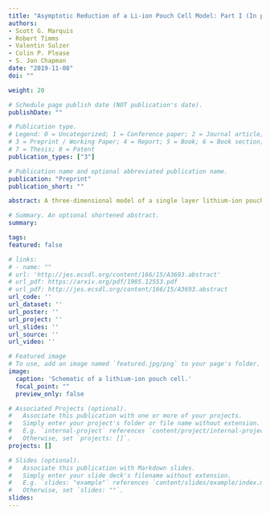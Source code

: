 ```yaml
---
title: "Asymptotic Reduction of a Li-ion Pouch Cell Model: Part I (In preparation)"
authors:
- Scott G. Marquis
- Robert Timms
- Valentin Sulzer
- Colin P. Please
- S. Jon Chapman
date: "2019-11-08"
doi: ""

weight: 20

# Schedule page publish date (NOT publication's date).
publishDate: ""

# Publication type.
# Legend: 0 = Uncategorized; 1 = Conference paper; 2 = Journal article;
# 3 = Preprint / Working Paper; 4 = Report; 5 = Book; 6 = Book section;
# 7 = Thesis; 8 = Patent
publication_types: ["3"]

# Publication name and optional abbreviated publication name.
publication: "Preprint"
publication_short: ""

abstract: A three-dimensional model of a single layer lithium-ion pouch cell is presented which couples conventional porous electrode theory describing cell electrochemical behaviour with an energy balance describing cell thermal behaviour. Asymptotic analysis of the model is carried out by exploiting the small aspect ratio typical of pouch cell designs. The analysis reveals the scalings that give distinguished limits of the parameters, and the role the electrical and thermal conductivities play in controlling how the model is simplified is discussed. In particular, we show that in a suitable limit the resulting simplified model comprises a collection of one-dimensional models for the through-cell electrochemical behaviour which are coupled via a two-dimensional problems for the Ohmic and thermal behaviour in the planar current collectors. Such a model has been derived in an ad-hoc manner in the literature and is in common use for modelling pouch cells. However, we give a systematic derivation of the model to allow further systematic simplification and to enable additional corrections to be found to make the model either more computationally efficient or more accurate. Computations of the simplified model and comparison of the results to full calculations are presented and demonstrate the power of the methodology and the accuracy of the simplification.

# Summary. An optional shortened abstract.
summary:

tags:
featured: false

# links:
# - name: ""
# url: 'http://jes.ecsdl.org/content/166/15/A3693.abstract'
# url_pdf: https://arxiv.org/pdf/1905.12553.pdf
# url_pdf: http://jes.ecsdl.org/content/166/15/A3693.abstract
url_code: ''
url_dataset: ''
url_poster: ''
url_project: ''
url_slides: ''
url_source: ''
url_video: ''

# Featured image
# To use, add an image named `featured.jpg/png` to your page's folder.
image:
  caption: 'Schematic of a lithium-ion pouch cell.'
  focal_point: ""
  preview_only: false

# Associated Projects (optional).
#   Associate this publication with one or more of your projects.
#   Simply enter your project's folder or file name without extension.
#   E.g. `internal-project` references `content/project/internal-project/index.md`.
#   Otherwise, set `projects: []`.
projects: []

# Slides (optional).
#   Associate this publication with Markdown slides.
#   Simply enter your slide deck's filename without extension.
#   E.g. `slides: "example"` references `content/slides/example/index.md`.
#   Otherwise, set `slides: ""`.
slides:
---
```

